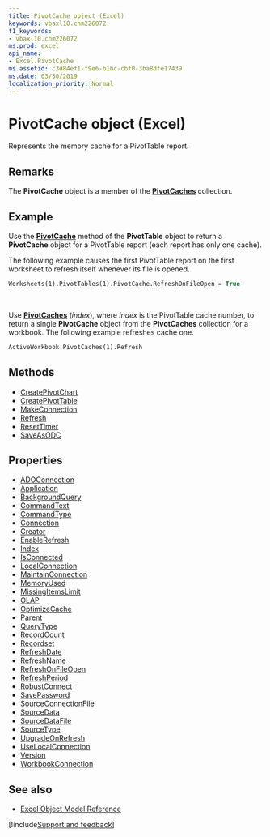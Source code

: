 ```yaml
---
title: PivotCache object (Excel)
keywords: vbaxl10.chm226072
f1_keywords:
- vbaxl10.chm226072
ms.prod: excel
api_name:
- Excel.PivotCache
ms.assetid: c3d84ef1-f9e6-b1bc-cbf0-3ba8dfe17439
ms.date: 03/30/2019
localization_priority: Normal
---
```



# PivotCache object (Excel)

Represents the memory cache for a PivotTable report.


## Remarks

The **PivotCache** object is a member of the **[PivotCaches](Excel.PivotCaches.md)** collection.


## Example

Use the **[PivotCache](Excel.PivotTable.PivotCache.md)** method of the **PivotTable** object to return a **PivotCache** object for a PivotTable report (each report has only one cache). 

The following example causes the first PivotTable report on the first worksheet to refresh itself whenever its file is opened.

```vb
Worksheets(1).PivotTables(1).PivotCache.RefreshOnFileOpen = True
```

<br/>

Use **[PivotCaches](Excel.Workbook.PivotCaches.md)** (_index_), where _index_ is the PivotTable cache number, to return a single **PivotCache** object from the **PivotCaches** collection for a workbook. The following example refreshes cache one.

```vb
ActiveWorkbook.PivotCaches(1).Refresh
```


## Methods

- [CreatePivotChart](Excel.pivotcache.createpivotchart.md)
- [CreatePivotTable](Excel.PivotCache.CreatePivotTable.md)
- [MakeConnection](Excel.PivotCache.MakeConnection.md)
- [Refresh](Excel.PivotCache.Refresh.md)
- [ResetTimer](Excel.PivotCache.ResetTimer.md)
- [SaveAsODC](Excel.PivotCache.SaveAsODC.md)

## Properties

- [ADOConnection](Excel.PivotCache.ADOConnection.md)
- [Application](Excel.PivotCache.Application.md)
- [BackgroundQuery](Excel.PivotCache.BackgroundQuery.md)
- [CommandText](Excel.PivotCache.CommandText.md)
- [CommandType](Excel.PivotCache.CommandType.md)
- [Connection](Excel.PivotCache.Connection.md)
- [Creator](Excel.PivotCache.Creator.md)
- [EnableRefresh](Excel.PivotCache.EnableRefresh.md)
- [Index](Excel.PivotCache.Index.md)
- [IsConnected](Excel.PivotCache.IsConnected.md)
- [LocalConnection](Excel.PivotCache.LocalConnection.md)
- [MaintainConnection](Excel.PivotCache.MaintainConnection.md)
- [MemoryUsed](Excel.PivotCache.MemoryUsed.md)
- [MissingItemsLimit](Excel.PivotCache.MissingItemsLimit.md)
- [OLAP](Excel.PivotCache.OLAP.md)
- [OptimizeCache](Excel.PivotCache.OptimizeCache.md)
- [Parent](Excel.PivotCache.Parent.md)
- [QueryType](Excel.PivotCache.QueryType.md)
- [RecordCount](Excel.PivotCache.RecordCount.md)
- [Recordset](Excel.PivotCache.Recordset.md)
- [RefreshDate](Excel.PivotCache.RefreshDate.md)
- [RefreshName](Excel.PivotCache.RefreshName.md)
- [RefreshOnFileOpen](Excel.PivotCache.RefreshOnFileOpen.md)
- [RefreshPeriod](Excel.PivotCache.RefreshPeriod.md)
- [RobustConnect](Excel.PivotCache.RobustConnect.md)
- [SavePassword](Excel.PivotCache.SavePassword.md)
- [SourceConnectionFile](Excel.PivotCache.SourceConnectionFile.md)
- [SourceData](Excel.PivotCache.SourceData.md)
- [SourceDataFile](Excel.PivotCache.SourceDataFile.md)
- [SourceType](Excel.PivotCache.SourceType.md)
- [UpgradeOnRefresh](Excel.PivotCache.UpgradeOnRefresh.md)
- [UseLocalConnection](Excel.PivotCache.UseLocalConnection.md)
- [Version](Excel.PivotCache.Version.md)
- [WorkbookConnection](Excel.PivotCache.WorkbookConnection.md)


## See also

- [Excel Object Model Reference](overview/Excel/object-model.md)

[!include[Support and feedback](~/includes/feedback-boilerplate.md)]